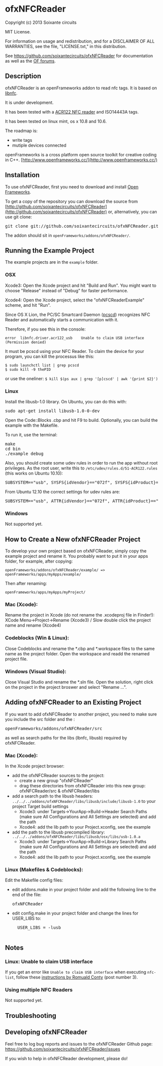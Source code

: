 ofxNFCReader
=========

Copyright (c) 2013 Soixante circuits

MIT License.

For information on usage and redistribution, and for a DISCLAIMER OF ALL
WARRANTIES, see the file, "LICENSE.txt," in this distribution.

See https://github.com/soixantecircuits/ofxNFCReader for documentation as well as the [OF forums](http://forum.openframeworks.cc/index.php).

Description
-----------

ofxNFCReader is an openFrameworks addon to read nfc tags. It is based on [libnfc](http://nfc-tools.org).

It is under development.

It has been tested with a [ACR122 NFC reader](http://nfc-tools.org/index.php?title=ACR122) and ISO14443A tags.

It has been tested on linux mint, os x 10.8 and 10.6.

The roadmap is:

* write tags
* mutiple devices connected


openFrameworks is a cross platform open source toolkit for creative coding in C++.
[http://www.openframeworks.cc/](http://www.openframeworks.cc/)


Installation
------------

To use ofxNFCReader, first you need to download and install [Open Frameworks](https://github.com/openframeworks/openFrameworks).

To get a copy of the repository you can download the source from [http://github.com/soixantecircuits/ofxNFCReader](http://github.com/soixantecircuits/ofxNFCReader) or, alternatively, you can use git clone:
<pre>
git clone git://github.com/soixantecircuits/ofxNFCReader.git
</pre>

The addon should sit in `openFrameworks/addons/ofxNFCReader/`.

Running the Example Project
---------------------------

The example projects are in the `example` folder.

### OSX

Xcode3: Open the Xcode project and hit "Build and Run". You might want to choose "Release" instead of "Debug" for faster performance.

Xcode4: Open the Xcode project, select the "ofxNFCReaderExample" scheme, and hit "Run".

Since OS X Lion, the PC/SC Smartcard Daemon ([pcscd](https://developer.apple.com/library/mac/#documentation/Darwin/Reference/ManPages/man8/pcscd.8.html)) recognizes NFC Reader and automatically starts a communication with it.

Therefore, if you see this in the console: 

`error	libnfc.driver.acr122_usb	Unable to claim USB interface (Permission denied)`

It must be pcscd using your NFC Reader. 
To claim the device for your program, you can kill the processus like this:

```
$ sudo launchctl list | grep pcscd
$ sudo kill -9 thePID
```

or use the oneliner:
`$ kill $(ps aux | grep '[p]cscd' | awk '{print $2}')`

### Linux

Install the libusb-1.0 library. On Ubuntu, you can do this with:
<pre>
sudo apt-get install libusb-1.0-0-dev
</pre>

Open the Code::Blocks .cbp and hit F9 to build. Optionally, you can build the example with the Makefile.

To run it, use the terminal:
<pre>
make
cd bin
./example_debug
</pre>

Also, you should create some udev rules in order to run the app without root privileges. As the root user, write this to `/etc/udev/rules.d/51-ACR122.rules` (this works on Ubuntu 10.10):
<pre>
SUBSYSTEM=="usb", SYSFS{idVendor}=="072f", SYSFS{idProduct}=="2200", MODE="0660", GROUP="plugdev"
</pre>

From Ubuntu 12.10 the correct settings for udev rules are:
<pre>
SUBSYSTEM=="usb", ATTR{idVendor}=="072f", ATTR{idProduct}=="2200", MODE="0660", GROUP="plugdev"
</pre>


### Windows
Not supported yet.

How to Create a New ofxNFCReader Project
-----------------------------------------

To develop your own project based on ofxNFCReader, simply copy the example project and rename it. You probably want to put it in your apps folder, for example, after copying:

`openFrameworks/addons/ofxNFCReader/example/ => openFrameworks/apps/myApps/example/`

Then after renaming:

`openFrameworks/apps/myApps/myProject/`

### Mac (Xcode):

Rename the project in Xcode (do not rename the .xcodeproj file in Finder!): XCode Menu->Project->Rename (Xcode3) / Slow double click the project name and rename (Xcode4)

### Codeblocks (Win & Linux):

Close Codeblocks and rename the *.cbp and *.workspace files to the same name as the project folder. Open the workspace and readd the renamed project file.

### Windows (Visual Studio):

Close Visual Studio and rename the *.sln file. Open the solution, right click on the project in the project broswer and select "Rename ...".

Adding ofxNFCReader to an Existing Project
---------------------------------------

If you want to add ofxNFCReader to another project, you need to make sure you include the src folder and the :
<pre>
openFrameworks/addons/ofxNFCReader/src
</pre>
as well as search paths for the  libs (lbnfc, libusb) required by ofxNFCReader.


### Mac (Xcode):

In the Xcode project browser:

* add the ofxNFCReader sources to the project:
  * create a new group "ofxNFCReader"
  * drag these directories from ofxNFCReader into this new group: ofxNFCReader/src & ofxNFCReader/libs
* add a search path to the libusb headers: `../../../addons/ofxNFCReader/libs/libusb/include/libusb-1.0` to your project Target build settings
  * Xcode3: under Targets->YourApp->Build->Header Search Paths (make sure All Configurations and All Settings are selected) and add the path
  * Xcode4: add the lib path to your Project.xconfig, see the example
* add the path to the libusb precompiled library: `../../../addons/ofxNFCReader/libs/libusb/osx/libs/usb-1.0.a`
  * Xcode3: under Targets->YourApp->Build->Library Search Paths (make sure All Configurations and All Settings are selected) and add the path
  * Xcode4: add the lib path to your Project.xconfig, see the example
  
### Linux (Makefiles & Codeblocks):

Edit the Makefile config files:
 
* edit addons.make in your project folder and add the following line to the end of the file: 
	<pre>ofxNFCReader</pre>
* edit config.make in your project folder and change the lines for USER_LIBS to:
	<pre>
	USER_LIBS = -lusb
	</pre>

Notes
-----

### Linux: Unable to claim USB interface

If you get an error like `Unable to claim USB interface` when executing `nfc-list`, follow these [instructions by Romuald Conty](http://web.archive.org/web/20131017062059/http://www.libnfc.org/community/post/3323/) (post number 3).


### Using multiple NFC Readers
Not supported yet.

Troubleshooting
---------------


Developing ofxNFCReader
--------------------

Feel free to log bug reports and issues to the ofxNFCReader Github page: https://github.com/soixantecircuits/ofxNFCReader/issues

If you wish to help in ofxNFCReader development, please do!

